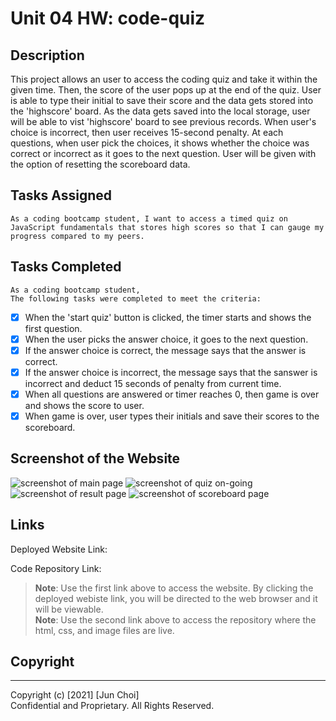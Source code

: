 # Unit 04 HW: code-quiz

## Description
This project allows an user to access the coding quiz and take it within the given time. Then, the score of the user pops up at the end of the quiz. User is able to type their initial to save their score and the data gets stored into the 'highscore' board. As the data gets saved into the local storage, user will be able to vist 'highscore' board to see previous records. When user's choice is incorrect, then user receives 15-second penalty. At each questions, when user pick the choices, it shows whether the choice was correct or incorrect as it goes to the next question. User will be given with the option of resetting the scoreboard data.

## Tasks Assigned

```
As a coding bootcamp student, I want to access a timed quiz on JavaScript fundamentals that stores high scores so that I can gauge my progress compared to my peers.
```

## Tasks Completed

```
As a coding bootcamp student,
The following tasks were completed to meet the criteria:
```
- [x] When the 'start quiz' button is clicked, the timer starts and shows the first question.
- [x] When the user picks the answer choice, it goes to the next question.
- [x] If the answer choice is correct, the message says that the answer is correct.
- [x] If the answer choice is incorrect, the message says that the sanswer is incorrect and deduct 15 seconds of penalty from current time.
- [x] When all questions are answered or timer reaches 0, then game is over and shows the score to user.
- [x] When game is over, user types their initials and save their scores to the scoreboard.

## Screenshot of the Website

![screenshot of main page](./Assets/images/screenshot-of-main-page)
![screenshot of quiz on-going](./Assets/images/screenshot-of-quiz-on-going)
![screenshot of result page](./Assets/images/screenshot-of-result-page)
![screenshot of scoreboard page](./Assets/images/screenshot-of-scoreboard)

## Links

Deployed Website Link: []()

Code Repository Link: []()

> **Note**: Use the first link above to access the website. By clicking the deployed webiste link, you will be directed to the web browser and it will be viewable.<br>
> **Note**: Use the second link above to access the repository where the html, css, and image files are live.

## Copyright
---
Copyright (c) [2021] [Jun Choi] <br>
Confidential and Proprietary. All Rights Reserved.